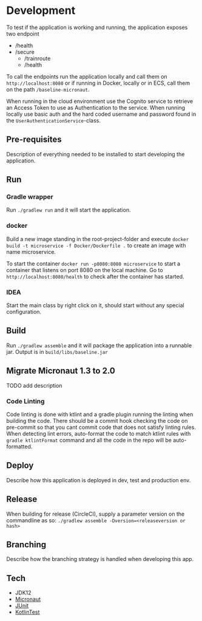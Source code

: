 # Development
To test if the application is working and running, the application exposes two endpoint
* /health
* /secure
  * /trainroute
  * /health

To call the endpoints run the application locally and call them on `http://localhost:8080`
or if running in Docker, locally or in ECS, call them on the path `/baseline-micronaut`.

When running in the cloud environment use the Cognito service to retrieve an Access Token 
to use as Authentication to the service. When running locally use basic auth and the 
hard coded username and password found in the `UserAuthenticationService`-class.

## Pre-requisites
Description of everything needed to be installed to start developing the application.

## Run
### Gradle wrapper
Run `./gradlew run` and it will start the application.

### docker 
Build a new image standing in the root-project-folder and execute `docker build -t microservice -f Docker/Dockerfile .` 
to create an image with name microservice.

To start the container `docker run -p8080:8080 microservice` to start a container that listens on port 8080 on
the local machine. Go to `http://localhost:8080/health` to check after the container has started. 

### IDEA
Start the main class by right click on it, should start without any special configuration.

## Build
Run `./gradlew assemble` and it will package the application into a runnable jar. 
Output is in `build/libs/baseline.jar`

## Migrate Micronaut 1.3 to 2.0
TODO add description 

### Code Linting
Code linting is done with ktlint and a gradle plugin running the linting when building the code.
There should be a commit hook checking the code on pre-commit so that you cant commit code that 
does not satisfy linting rules. When detecting lint errors, auto-format the code to match ktlint 
rules with `gradle ktlintFormat` command and all the code in the repo will be auto-formatted. 

## Deploy
Describe how this application is deployed in dev, test and production env.

## Release
When building for release (CircleCI), supply a parameter version on the commandline as so: 
`./gradlew assemble -Dversion=<releaseversion or hash>`

## Branching
Describe how the branching strategy is handled when developing this app.

## Tech

* JDK12
* [Micronaut](https://micronaut.io)
* [JUnit](https://junit.org/junit5/)
* [KotlinTest](https://github.com/kotlintest/kotlintest)

